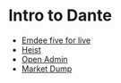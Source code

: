 # Intro to Dante

  * [Emdee five for live](emdee_five_for_live/README.md)
  * [Heist](heist/README.md)
  * [Open Admin](open_admin/README.md)
  * [Market Dump](market_dump/README.md)
